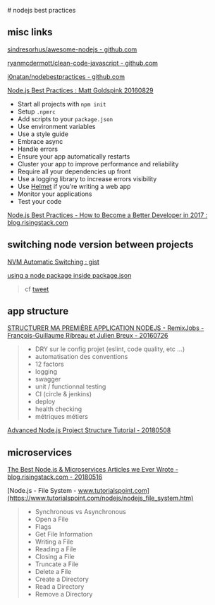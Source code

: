 # nodejs best practices

## misc links

[sindresorhus/awesome-nodejs - github.com](https://github.com/sindresorhus/awesome-nodejs)

[ryanmcdermott/clean-code-javascript - github.com](https://github.com/ryanmcdermott/clean-code-javascript)

[i0natan/nodebestpractices - github.com](https://github.com/i0natan/nodebestpractices)

[Node.js Best Practices : Matt Goldspink 20160829](https://www.codementor.io/mattgoldspink/nodejs-best-practices-du1086jja)

- Start all projects with `npm init`
- Setup `.npmrc`
- Add scripts to your `package.json`
- Use environment variables
- Use a style guide
- Embrace async
- Handle errors
- Ensure your app automatically restarts
- Cluster your app to improve performance and reliability
- Require all your dependencies up front
- Use a logging library to increase errors visibility
- Use [Helmet](https://github.com/helmetjs/helmet) if you’re writing a web app
- Monitor your applications
- Test your code

[Node.js Best Practices - How to Become a Better Developer in 2017 : blog.risingstack.com](https://blog.risingstack.com/node-js-best-practices-2017/)

## switching node version between projects

[NVM Automatic Switching : gist](https://gist.github.com/calendee/bb55962fd720a6dbeed6bf356976656c)

[using a node package inside package.json](https://www.npmjs.com/package/node)

> cf [tweet](https://twitter.com/maybekatz/status/958157474397171712)

## app structure

[STRUCTURER MA PREMIÈRE APPLICATION NODEJS - RemixJobs - François-Guillaume Ribreau et Julien Breux - 20160726](https://www.youtube.com/watch?time_continue=1&v=Q9rS9e1KInc)

> 
> - DRY sur le config projet (eslint, code quality, etc ...)
> - automatisation des conventions
> - 12 factors
> - logging
> - swagger
> - unit / functionnal testing
> - CI (circle & jenkins)
> - deploy
> - health checking
> - métriques métiers
> 

[Advanced Node.js Project Structure Tutorial - 20180508](https://blog.codeship.com/advanced-node-js-project-structure-tutorial/)

## microservices

[The Best Node.js & Microservices Articles we Ever Wrote - blog.risingstack.com - 20180516](https://blog.risingstack.com/top-nodejs-microservices-articles-risingstack/)

[Node.js - File System - www.tutorialspoint.com](https://www.tutorialspoint.com/nodejs/nodejs_file_system.htm)

> - Synchronous vs Asynchronous
> - Open a File
> - Flags
> - Get File Information
> - Writing a File
> - Reading a File
> - Closing a File
> - Truncate a File
> - Delete a File
> - Create a Directory
> - Read a Directory
> - Remove a Directory

